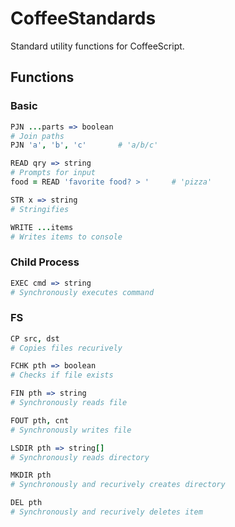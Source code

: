# CoffeeStandards
Standard utility functions for CoffeeScript.

## Functions
### Basic
```CoffeeScript
PJN ...parts => boolean
# Join paths
PJN 'a', 'b', 'c'		# 'a/b/c'

READ qry => string
# Prompts for input
food = READ 'favorite food? > '		# 'pizza'

STR x => string
# Stringifies

WRITE ...items
# Writes items to console
```

### Child Process
```CoffeeScript
EXEC cmd => string
# Synchronously executes command
```

### FS
```CoffeeScript
CP src, dst
# Copies files recurively

FCHK pth => boolean
# Checks if file exists

FIN pth => string
# Synchronously reads file

FOUT pth, cnt
# Synchronously writes file

LSDIR pth => string[]
# Synchronously reads directory

MKDIR pth
# Synchronously and recurively creates directory

DEL pth
# Synchronously and recurively deletes item
